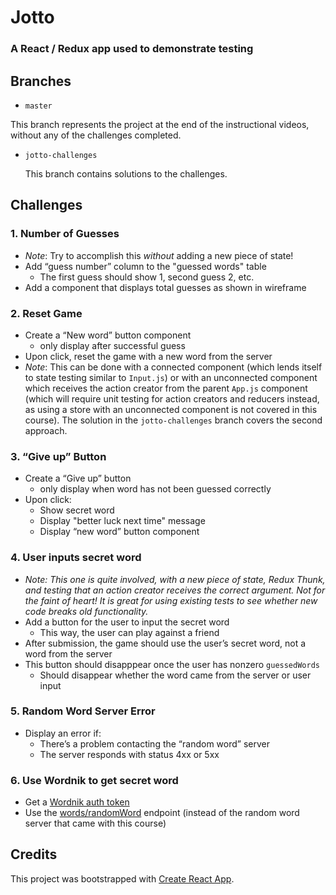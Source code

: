 # Jotto

### A React / Redux app used to demonstrate testing

## Branches

- `master`

This branch represents the project at the end of the instructional videos, without any of the challenges completed.

- `jotto-challenges`

  This branch contains solutions to the challenges.

## Challenges

### 1. Number of Guesses

- _Note_: Try to accomplish this _without_ adding a new piece of state!
- Add “guess number” column to the "guessed words" table
  - The first guess should show 1, second guess 2, etc.
- Add a component that displays total guesses as shown in wireframe

### 2. Reset Game

- Create a “New word” button component
  - only display after successful guess
- Upon click, reset the game with a new word from the server
- _Note_: This can be done with a connected component (which lends itself to state testing similar to `Input.js`) or with an unconnected component which receives the action creator from the parent `App.js` component (which will require unit testing for action creators and reducers instead, as using a store with an unconnected component is not covered in this course). The solution in the `jotto-challenges` branch covers the second approach.

### 3. “Give up” Button

- Create a “Give up” button
  - only display when word has not been guessed correctly
- Upon click:
  - Show secret word
  - Display "better luck next time" message
  - Display “new word” button component

### 4. User inputs secret word

- _Note: This one is quite involved, with a new piece of state, Redux Thunk, and testing that an action creator receives the correct argument. Not for the faint of heart! It is great for using existing tests to see whether new code breaks old functionality._
- Add a button for the user to input the secret word
  - This way, the user can play against a friend
- After submission, the game should use the user’s secret word, not a word from the server
- This button should disapppear once the user has nonzero `guessedWords`
  - Should disappear whether the word came from the server or user input

### 5. Random Word Server Error

- Display an error if:
  - There’s a problem contacting the “random word” server
  - The server responds with status 4xx or 5xx

### 6. Use Wordnik to get secret word

- Get a [Wordnik auth token](http://developer.wordnik.com/)
- Use the [words/randomWord](http://developer.wordnik.com/docs.html) endpoint (instead of the random word server that came with this course)

## Credits

This project was bootstrapped with [Create React App](https://github.com/facebookincubator/create-react-app).
